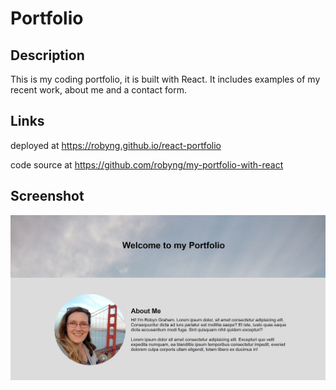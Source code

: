 # Portfolio

## Description
This is my coding portfolio, it is built with React. It includes examples of my recent work, about me and a contact form.

## Links
deployed at 
https://robyng.github.io/react-portfolio

code source at
https://github.com/robyng/my-portfolio-with-react


## Screenshot
![App Screenshot](./src/assets/images/portfolio-snapshot.png)